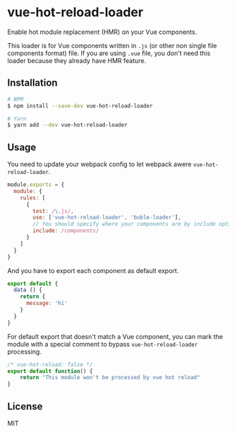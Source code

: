 # vue-hot-reload-loader

Enable hot module replacement (HMR) on your Vue components.

This loader is for Vue components written in `.js` (or other non single file components format) file. If you are using `.vue` file, you don't need this loader because they already have HMR feature.

## Installation

```bash
# NPM
$ npm install --save-dev vue-hot-reload-loader

# Yarn
$ yarn add --dev vue-hot-reload-loader
```

## Usage

You need to update your webpack config to let webpack awere `vue-hot-reload-loader`.

```js
module.exports = {
  module: {
    rules: [
      {
        test: /\.js/,
        use: ['vue-hot-reload-loader', 'buble-loader'],
        // You should specify where your components are by include option
        include: /components/
      }
    ]
  }
}
```

And you have to export each component as default export.

```js
export default {
  data () {
    return {
      message: 'hi'
    }
  }
}
```

For default export that doesn't match a Vue component, you can mark the module with a special comment to bypass 
`vue-hot-reload-loader` processing.

```js
/* vue-hot-reload: false */
export default function() {
    return "This module won't be processed by vue hot reload"
}
```

## License

MIT

